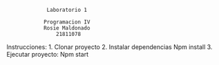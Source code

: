                  Laboratorio 1

                Programacion IV 
                Rosie Maldonado
                    21811078

Instrucciones:
    1. Clonar proyecto
    2. Instalar dependencias
            Npm install
    3. Ejecutar proyecto:
            Npm start
